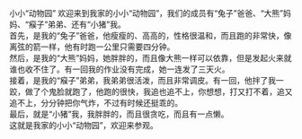 小小“动物园”
欢迎来到我家的小小“动物园”，我们的成员有“兔子”爸爸、“大熊”妈妈、“瘊子”弟弟、还有“小猪”我。  
首先，是我的“兔子”爸爸，他瘦瘦的、高高的，性格很温和，而且跑的非常快，像离弦的箭一样，他有时跑一公里只需要四分钟。  
然后，是我的“大熊”妈妈，她胖胖的，而且像大熊一样可以依靠，但是发起火来就谁也收不住了。有一回我的作业没有完成，她一连发了三天火。  
接着，是我的“瘊子”弟弟，我弟弟很活泼，而且非常调皮。有一回，他拌了我一跤，做了个鬼脸就跑了，他跑的很快，我追也追不上，你想想，打又打不着，追又追不上，分分钟把你气炸，不过有时候还挺乖的。  
最后，就是“小猪”我，我胖胖的，而且很贪吃，而且有一点懒。  
这就是我家的小小“动物园”，欢迎来参观。
